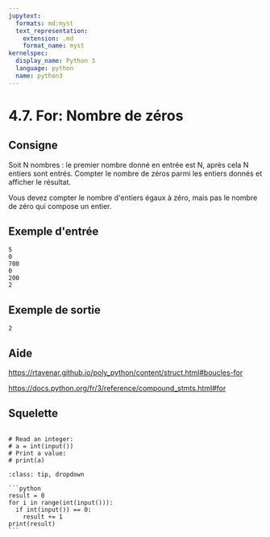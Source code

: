 ```yaml
---
jupytext:
  formats: md:myst
  text_representation:
    extension: .md
    format_name: myst
kernelspec:
  display_name: Python 3
  language: python
  name: python3
---
```


# 4.7. For: Nombre de zéros

## Consigne

Soit N nombres : le premier nombre donné en entrée est N, après cela N entiers sont entrés. Compter le nombre de zéros parmi les entiers donnés et afficher le résultat.

Vous devez compter le nombre d'entiers égaux à zéro, mais pas le nombre de zéro qui compose un entier.


## Exemple d'entrée

```
5
0
700
0
200
2
```

## Exemple de sortie

```
2
```

## Aide

https://rtavenar.github.io/poly_python/content/struct.html#boucles-for

https://docs.python.org/fr/3/reference/compound_stmts.html#for

## Squelette

```{code-cell} ipython3

# Read an integer:
# a = int(input())
# Print a value:
# print(a)

```

````{admonition} Cliquez ici pour voir la solution
:class: tip, dropdown

```python
result = 0
for i in range(int(input())):
  if int(input()) == 0:
    result += 1
print(result)
```
````
